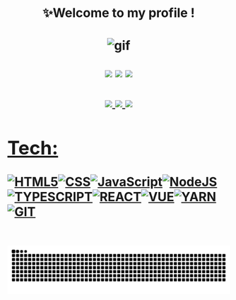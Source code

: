
<h1  align="center"> ✨Welcome to my profile ! <h1>
 <div align="center">
  
 ![gif](https://designculture.com.br/wp-content/uploads/2017/02/35ae65e72b11ce73f7bc4b758c7b6a48.gif)
  
</div>
 
 <div align="center">
  <a href = "mailto: gabrielajussana@gmail.com"><img src="https://img.shields.io/badge/-Gmail-%23EA4335?style=for-the-badge&logo=gmail&logoColor=white" target="_blank"></a>
  <a href="https://www.linkedin.com/in/gabrielajussana" target="_blank"><img src="https://img.shields.io/badge/-LinkedIn-%230077B5?style=for-the-badge&logo=linkedin&logoColor=white" target="_blank"></a>
  <a href="https://codepen.io/gabrielajussana" target="_blank"><img src="https://img.shields.io/badge/-Codepen-%23000000?style=for-the-badge&logo=codepen&logoColor=white" target="_blank"></a>
</div>
<br>
 
 <div align="center">
  <a href="https://github.com/gabrielajussana">
    <img height="180em" src="https://github-readme-stats.vercel.app/api?username=gabrielajussana&show_icons=true&theme=tokyonight&include_all_commits=true&count_private=true"/>
  <img height="180em" src="[https://github-readme-stats.vercel.app/api?username=](https://github-readme-stats.vercel.app/api?username=gabrielajussana&show_icons=true&theme=tokyonight&include_all_commits=true&count_private=true"/>
  <img height="180em" src="https://github-readme-stats.vercel.app/api/top-langs/?username=gabrielajussana&layout=compact&langs_count=7&theme=tokyonight"/>
</div>

 ## Tech: 
![HTML5](https://img.shields.io/badge/html5-%23E34F26.svg?style=for-the-badge&logo=html5&logoColor=white)![CSS](https://img.shields.io/badge/CSS3-1572B6?style=for-the-badge&logo=css3&logoColor=white)![JavaScript](https://img.shields.io/badge/javascript-%23323330.svg?style=for-the-badge&logo=javascript&logoColor=%23F7DF1E)![NodeJS](https://img.shields.io/badge/node.js-6DA55F?style=for-the-badge&logo=node.js&logoColor=white)![TYPESCRIPT](https://img.shields.io/badge/TypeScript-007ACC?style=for-the-badge&logo=typescript&logoColor=white)![REACT](https://img.shields.io/badge/React-20232A?style=for-the-badge&logo=react&logoColor=61DAFB)![VUE](https://img.shields.io/badge/vue-20232D?style=for-the-badge&logo=vue.js&logoColor=3CB371)![YARN](https://img.shields.io/badge/yarn-007ACC?style=for-the-badge&logo=yarn&logoColor=white)![GIT](https://img.shields.io/badge/git-%23E34F26.svg?style=for-the-badge&logo=git&logoColor=white)

  ##
![Snake animation](https://github.com/gabrielajussana/gabrielajussana/blob/output/github-contribution-grid-snake.svg)
 
